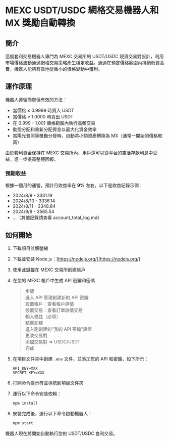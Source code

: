 # MEXC USDT/USDC 網格交易機器人和 MX 獎勵自動轉換

## 簡介

這個套利交易機器人專門為 MEXC 交易所的 USDT/USDC 現貨交易對設計，利用市場價格波動通過網格交易策略產生穩定收益。通過在預定價格範圍內持續低買高賣，機器人能夠有效地從微小的價格變動中獲利。

## 運作原理

機器人遵循簡單但有效的方法：

- 當價格 ≤ 0.9999 時買入 USDT
- 當價格 ≥ 1.0000 時賣出 USDT
- 在 0.999 - 1.001 價格範圍內執行高頻交易
- 動態分配和重新分配資金以最大化資金效率
- 當陽光普照等獎勵分發時，自動將小額資產轉換為 MX（通常一開始的價格較高）

由於套利資金保持在 MEXC 交易所內，用戶還可以從平台的靈活存款利息中受益，進一步提高整體回報。

### 預期收益

根據一個月的運營，預計月收益率在 **9%** 左右。以下是收益記錄示例：

- 2024/8/9 - 3331.19
- 2024/8/10 - 3336.14
- 2024/8/11 - 3348.84
- 2024/9/9 - 3565.54
- ...（其他記錄請查看 account_total_log.md）

## 如何開始

1. 下載項目並解壓縮
2. 下載並安裝 Node.js：[https://nodejs.org/](https://nodejs.org/)
3. 使用此[鏈接](https://www.mexc.com/register?inviteCode=1iKXW)在 MEXC 交易所創建帳戶
4. 在您的 MEXC 帳戶中生成 API 密鑰和密碼
   > 步驟  
   > 進入 API 管理創建新的 API 密鑰  
   > 設置帳戶：查看帳戶詳情  
   > 設置交易：查看訂單詳情交易  
   > 輸入備註（必填）  
   > 點擊創建  
   > 進入剛創建的"我的 API 密鑰"設置  
   > 更改交易對  
   > 添加交易對 => USDC/USDT  
   > 完成
5. 在項目文件夾中創建 `.env` 文件，並添加您的 API 和密鑰，如下所示：

   ```plaintext
   API_KEY=XXX
   SECRET_KEY=XXX
   ```

6. 打開命令提示符並導航到項目文件夾
7. 運行以下命令安裝依賴：

   ```bash
   npm install
   ```

8. 安裝完成後，運行以下命令啟動機器人：

   ```bash
   npm start
   ```

機器人現在將開始自動執行您的 USDT/USDC 套利交易。
